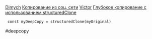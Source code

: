 [Dimych](https://www.youtube.com/watch?v=I8LNJpG60vI&t=10s&ab_channel=IT-KAMASUTRA)
[Копирование из соц. сети](https://www.youtube.com/watch?v=6napu-MGQDo&ab_channel=IT-KAMASUTRA)
[Victor](https://www.youtube.com/watch?v=zGZFceKcUdw&list=PLbLBXDhswD1fjekx0FEBa-S7ygqMTnf2N&index=15&ab_channel=IT-INCUBATOR)
[Глубокое копирование с использованием structuredClone](https://www.dev-notes.ru/articles/deep-copying-using-structured-clone/)


     const myDeepCopy = structuredClone(myOriginal)


#deepcopy
